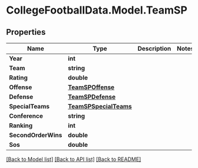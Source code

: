 # CollegeFootballData.Model.TeamSP

## Properties

Name | Type | Description | Notes
------------ | ------------- | ------------- | -------------
**Year** | **int** |  | 
**Team** | **string** |  | 
**Rating** | **double** |  | 
**Offense** | [**TeamSPOffense**](TeamSPOffense.md) |  | 
**Defense** | [**TeamSPDefense**](TeamSPDefense.md) |  | 
**SpecialTeams** | [**TeamSPSpecialTeams**](TeamSPSpecialTeams.md) |  | 
**Conference** | **string** |  | 
**Ranking** | **int** |  | 
**SecondOrderWins** | **double** |  | 
**Sos** | **double** |  | 

[[Back to Model list]](../../README.md#documentation-for-models) [[Back to API list]](../../README.md#documentation-for-api-endpoints) [[Back to README]](../../README.md)

